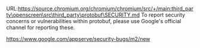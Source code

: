 URL:https://source.chromium.org/chromium/chromium/src/+/main:third_party\openscreen\src\third_party\protobuf\SECURITY.md
To report security concerns or vulnerabilities within protobuf, please use
Google's official channel for reporting these.

https://www.google.com/appserve/security-bugs/m2/new
